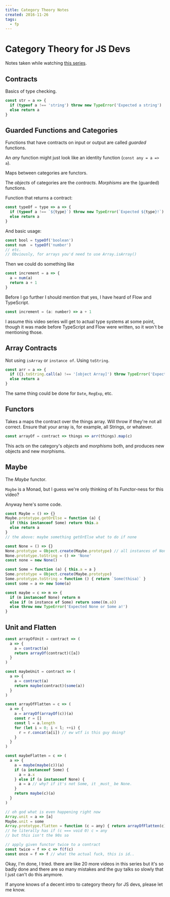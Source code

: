 ```yaml
---
title: Category Theory Notes
created: 2016-11-26
tags:
  - fp
---
```


# Category Theory for JS Devs

Notes taken while watching [this
series](https://www.youtube.com/playlist?list=PLwuUlC2HlHGe7vmItFmrdBLn6p0AS8ALX).

## Contracts

Basics of type checking.

```javascript
const str = a => {
  if (typeof a !== 'string') throw new TypeError('Expected a string')
  else return a
}
```

## Guarded Functions and Categories

Functions that have contracts on input or output are called _guarded_
functions.

An _any_ function might just look like an identity function (`const any = a =>
a`).

Maps between categories are functors.

The _objects_ of categories are the _contracts_. _Morphisms_ are the (guarded)
functions.

Function that returns a contract:

```javascript
const typeOf = type => a => {
  if (typeof a !== `${type}`) throw new TypeError(`Expected ${type}!`)
  else return a
}
```

And basic usage:

```javascript
const bool = typeOf('boolean')
const num  = typeOf('number')
// etc.
// Obviously, for arrays you'd need to use Array.isArray()
```

Then we could do something like

```javascript
const increment = a => {
  a = num(a)
  return a + 1
}
```

Before I go further I should mention that yes, I have heard of Flow and
TypeScript.

```javascript
const increment = (a: number) => a + 1
```

I assume this video series will get to actual type systems at some point,
though it was made before TypeScript and Flow were written, so it won't be
mentioning those.

## Array Contracts

Not using `isArray` or `instance of`. Using `toString`.

```javascript
const arr = a => {
  if ({}.toString.call(a) !== '[object Array]') throw TypeError('Expected array!')
  else return a
}
```

The same thing could be done for `Date`, `RegExp`, etc.

## Functors

Takes a maps the contract over the things array. Will throw if they're not all
correct. Ensure that your array is, for example, all Strings, or whatever.

```javascript
const arrayOf = contract => things => arr(things).map(c)
```

This acts on the category's _objects_ and _morphisms_ both, and produces new
objects and new morphisms.

## Maybe

The _Maybe_ functor.

`Maybe` is a Monad, but I guess we're only thinking of its Functor-ness for
this video?

Anyway here's some code.

```javascript
const Maybe = () => {}
Maybe.prototype.getOrElse = function (a) {
  if (this instanceof Some) return this.a
  else return a
}
// the above: maybe something getOrElse what to do if none

const None = () => {}
None.prototype = Object.create(Maybe.prototype) // all instances of None are an instance of Maybe
None.prototype.toString = () => 'None'
const none = new None()

const Some = function (a) { this.a = a }
Some.prototype = Object.create(Maybe.prototype)
Some.prototype.toString = function () { return `Some(thisa)` }
const some = a => new Some(a)

const maybe = c => m => {
  if (m instanceof None) return m
  else if (m instance of Some) return some((m.a))
  else throw new TypeError('Expected None or Some a!')
}
```

## Unit and Flatten

```javascript
const arrayOfUnit = contract => (
  a => {
    a = contract(a)
    return arrayOf(contract)([a])
  }
)

const maybeUnit = contract => (
  a => {
    a = contract(a)
    return maybe(contract)(some(a))
  }
)

const arrayOfFlatten = c => (
  a => {
    a = arrayOf(arrayOf(c))(a)
    const r = []
    const l = a.length
    for (let i = 0; i < l; ++i) {
      r = r.concat(a[i]) // ew wtf is this guy doing?
    }
  }
)

const maybeFlatten = c => (
  a => {
    a = maybe(maybe(c))(a)
    if (a instanceof Some) {
      a = a.x
    } else if (a instanceof None) {
      a = a // why? if it's not Some, it _must_ be None.
    }
    return maybe(c)(a)
  }
)

// oh god what is even happening right now
Array.unit = a => [a]
Maybe.unit = some
Array.prototype.flatten = function (c = any) { return arrayOfFlatten(c)(this) }
// he literally has if (c === void 0) c = any
// but this isn't the 90s so

// apply given functor twice to a contract
const twice = f => c => f(f(c)
const once = f => f // what the actual fuck, this is id..
```

Okay, I'm done, I tried. there are like 20 more videos in this series but it's
so badly done and there are so many mistakes and the guy talks so slowly that
I just can't do this anymore.

If anyone knows of a decent intro to category theory for JS devs, please let
me know.
